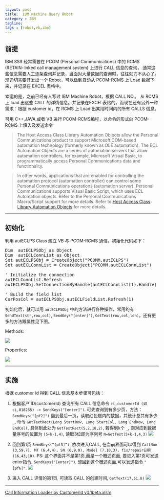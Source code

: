 ```yaml
---
layout: post
title:  IBM Machine Query Robot
category : IBM
tagline: 
tags : [robot,vb,ibm]
---
```


## 前提

IBM SSR 经常需要在 PCOM (Personal Communications) 中的 RCMS (RETAIN-linked call management system) 上进行 CALL 信息的查询，	通常这些信息需要人工逐条查询并记录，当面对大量数据的查询时，往往就力不从心了。现迫切需要开发出一个 Robot，可以做到自动从 PCOM-RCMS 上 Load 数据下来，并记录在 EXCEL 表格中。

幸运的是，之前已经有人写过 IBM Machine Robot，根据 CALL NO.， 从 RCMS 上 load 出这些 CALL 的详情信息，并记录在EXCEL表格的。而现在还有另外一种需求：根据 customer id，在 RCMS 上 Load 出某段时间内的所有 CALLS 信息。

可用 C++,JAVA,或者 VB 进行 PCOM-RCMS编程，以命令的形式向 PCOM-RCMS 上填入及发送命令
> The Host Access Class Library Automation Objects allow the Personal Communications product to support Microsoft COM-based automation technology (formerly known as OLE automation). The ECL Automation Objects are a series of automation servers that allow automation controllers, for example, Microsoft Visual Basic, to programmatically access Personal Communications data and functionality.

> In other words, applications that are enabled for controlling the automation protocol (automation controller) can control some Personal Communications operations (automation server). Personal Communications supports Visual Basic Script, which uses ECL Automation objects. Refer to the Personal Communications Macro/Script support for more details. 
Refer to [Host Access Class Library Automation Objects](http://publib.boulder.ibm.com/infocenter/pcomhelp/v5r9/index.jsp?topic=/com.ibm.pcomm.doc/books/html/host_access08.htm) for more details.

---

## 初始化

利用 autECLPS Class 建立 VB 与 PCOM-RCMS 通信，初始化代码如下：

<pre class="prettyprint">
Dim  autECLPSObj as Object
Dim  autECLConnList as Object
Set autECLPSObj = CreateObject("PCOMM.autECLPS")
Set autECLConnList = CreateObject("PCOMM.autECLConnList")
 
' Initialize the connection
autECLConnList.Refresh
autECLPSObj.SetConnectionByHandle(autECLConnList(1).Handle)
 
' Build the field list
CurPosCol = autECLPSObj.autECLFieldList.Refresh(1)
</pre>

初始化后，就可以用 `autECLPSObj` 中的方法进行各种操作，常用的有 `SendText(str,row,col)`, `SendKey("[enter]")`, `GetText(row,col,len)`。还有更多的方法跟属性见下图。

Methods:

![][autECLPSMethods]

Properties:

![][Properties]

---

## 实施

根据 customer id 得到 CALL 信息基本步骤可包括：

1. 根据客户 ID(customerId) 查询所有 CALL 信息命令 `ci,customerId (如 ci,818255) -> SendKeys("[enter]")`. 可先查询到有多少页，方法： `SendKeys("[pf2]")` 翻到最后一页，读取红色框内的数据，并统计总共有多少 `_`, 命令 `GetTextRect(Long StartRow, Long StartCol, Long EndRow, Long EndCol)`, 具体到此处为 `GetTextRect(5,2,18,2)`, 若得到k个 `_`, 则对应到数据量序号的位置为 `(5+k-1,4)`, 读取3位即为序列号 `N=GetText(5+k-1,4,3)`
![][fig1]


2. 回到第1页 `SendKeys(“[pf3]”)`, 依次进入CALL, 在当前界面可以得到 
 `CallNum (3,59,7), MT (6,4,4), SN (6,9,9), Model (7,10,3). fix/repair日期 (16,43,10)`. PS: 这个界面并不是第1页,而是一个概述页面, 要进入第1页可发送enter指令, `SendKeys("[enter]")`, 想回到这个概述页面,可以发送指令 `"[pf6]"`.
![][fig2]


3. 进入 CALL 详情的第1页, 可读取 CALL 的创建时间, `GetText(17,51,8)`
![][fig3]


[fig1]: http://lxiongh.qiniudn.com/blog/2014-8-15/fig1.png
[fig2]: http://lxiongh.qiniudn.com/blog/2014-8-15/fig2.png
[fig3]: http://lxiongh.qiniudn.com/blog/2014-8-15/fig3.png
[autECLPSMethods]: http://lxiongh.qiniudn.com/blog/2014-8-15/autECLPSMethods.png
[Properties]: http://lxiongh.qiniudn.com/blog/2014-8-15/Properties.png


<script src="https://google-code-prettify.googlecode.com/svn/loader/run_prettify.js"></script>

---

[Call Information Loader by CustomerId v0.1beta.xlsm](http://lxiongh.qiniudn.com/blog/2014-8-15/Call_Information_Loader_by_CustomerId_v0.1beta.xlsm)

